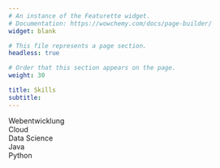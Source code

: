 ```yaml
---
# An instance of the Featurette widget.
# Documentation: https://wowchemy.com/docs/page-builder/
widget: blank

# This file represents a page section.
headless: true

# Order that this section appears on the page.
weight: 30

title: Skills
subtitle:
---
```

<div class="skills">

  <div class="skill">
    <div class="skill-name">Webentwicklung</div>
    <div class="skill-bar">
      <div class="skill-per" per="10%" style="max-width:10%"></div>
    </div>
  </div>

  <div class="skill">
    <div class="skill-name">Cloud</div>
    <div class="skill-bar">
      <div class="skill-per" per="5%" style="max-width:5%"></div>
    </div>
  </div>

  <div class="skill">
    <div class="skill-name">Data Science</div>
    <div class="skill-bar">
      <div class="skill-per" per="5%" style="max-width:5%"></div>
    </div>
  </div>

  <div class="skill">
    <div class="skill-name">Java</div>
    <div class="skill-bar">
      <div class="skill-per" per="5%" style="max-width:5%"></div>
    </div>
  </div>

  <div class="skill">
    <div class="skill-name">Python</div>
    <div class="skill-bar">
      <div class="skill-per" per="5%" style="max-width:5%"></div>
    </div>
  </div>

</div>
